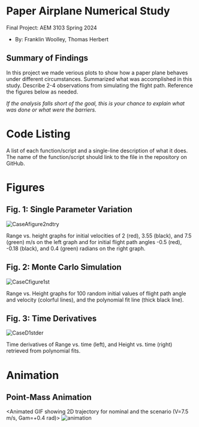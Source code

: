  # Paper Airplane Numerical Study
  Final Project: AEM 3103 Spring 2024

  - By: Franklin Woolley, Thomas Herbert

  ## Summary of Findings
  <Show the variations studied in a table>

  In this project we made verious plots to show how a paper plane behaves under different circumstances. 
  Summarized what was accomplished in this study.  Describe 2-4 observations from simulating the flight path.
  Reference the figures below as needed.

  *If the analysis falls short of the goal, this is your chance to explain what was done or what were the barriers.*
 
  # Code Listing
  A list of each function/script and a single-line description of what it does.  The name of the function/script should link to the file in the repository on GitHub.

  # Figures

  ## Fig. 1: Single Parameter Variation
  ![CaseAfigure2ndtry](https://github.com/Wooll052/aem3103-final/assets/167140519/cbc89e0a-386f-422f-8c61-f6504ad4c00c)


  Range vs. height graphs for initial velocities of 2 (red), 3.55 (black), and 7.5 (green) m/s on the left graph and for initial flight path angles -0.5 (red), -0.18 (black), and 0.4 (green) radians on the right graph. 

  ## Fig. 2: Monte Carlo Simulation
  ![CaseCfigure1st](https://github.com/Wooll052/aem3103-final/assets/167140519/39c20ebf-13cd-4750-9d48-03587183a2bd)


  Range vs. Height graphs for 100 random initial values of flight path angle and velocity (colorful lines), and the polynomial fit line (thick black line). 

 ## Fig. 3: Time Derivatives
 ![CaseD1stder](https://github.com/Wooll052/aem3103-final/assets/167140519/909ddc46-83ea-48f6-996f-6d807f200d7f)


  Time derivatives of Range vs. time (left), and Height vs. time (right) retrieved from polynomial fits. 



  # Animation
  ## Point-Mass Animation
  <Animated GIF showing 2D trajectory for nominal and the scenario (V=7.5 m/s, Gam=+0.4 rad)>
  ![animation](https://github.com/Wooll052/aem3103-final/assets/167140431/c882bd37-2a5f-41eb-bd3e-fa5e74a83163)

  
